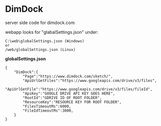 # DimDock
server side code for dimdock.com

webapp looks for "glabalSettings.json" under:
```
C:\web\globalSettings.json (Windows)
or
/web/globalSettings.json (Linux)
```

**globalSettings.json**
```
{
	"DimDock":{
		"Page":"https://www.dimdock.com/sketch/",
		"ApiUrlGetFiles":"https://www.googleapis.com/drive/v3/files",
		"ApiUrlGetFile":"https://www.googleapis.com/drive/v3/files/fileId",
		"ApiKey":"GOOGLE DRIVE API KEY GOES HERE",
		"RootId":"GDRIVE ID OF ROOT FOLDER",
		"ResourceKey":"RESOURCE KEY FOR ROOT FOLDER",
		"FilesTimeoutMs":6000,
		"FileIdTimeoutMs":3000,
	}
}
```
